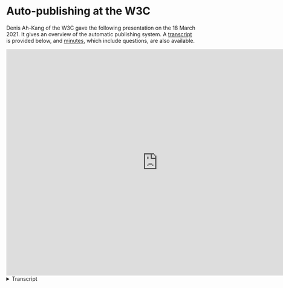 # Auto-publishing at the W3C

Denis Ah-Kang of the W3C gave the following presentation on the 18 March 2021. It gives an overview of the automatic publishing system.
A [transcript](#transcript) is provided below, and [minutes](https://www.w3.org/2021/03/18-pub-minutes.html), which include questions, are also available.

<iframe
width="800"
height="600"
src="https://app.streamfizz.live/embed/ckmey0o1v288317ilkz7yt3qoy5"
frameborder="0" allow="accelerometer; autoplay; encrypted-media; picture-in-picture; fullscreen">
</iframe>

<details id="transcript">
<summary>Transcript</summary>
Philippe Le Hegaret (he/him): Go ahead.

Denis Ah-Kang: Okay, thank you so welcome everyone, so we are going to talk about the automatic publishing system today.

So, first let me introduce myself, I am Denis Ah-Kang and I'm the W3C webmaster and I'm also part of the sys-team.

So, can you guys see my screen?

correctly?

yeah?

Philippe Le Hegaret (he/him): Yes, we can.

Denis Ah-Kang: All right, so.

I believe the slides have been shared on IRC.

So first.

What are the goals of the automatic publishing system?

So the main goal of enabling the automatic publication system in your repository is to help maintain /TR up to date.

So /TR should represent what the Web should be and so it's very important that this pagelinks to the specifications that are close to the editors draft.

So slide two.

So, in the past, the only way to publish the document to /TR was to submit a request to the webmaster and expect publication on Tuesdays and Thursdays, not even talking about the publication moratoria happening during TPAC and AC where our publications were not possible.

So, this would create delays, back and forth between the editors and the webmaster to make sure the document was ready on time for the publication.

So, given how heavy the process was, the specifications were not published very often, resulting in /TR being outdated easily.

So to fix that issue we built Echidna, a system to check if the documents meet all the requirements and publish them to /TR without having to wait for the for the feedback from the webmaster or specific day to publish.

So that system basically checks: if all the resources can be downloaded; the document submitted passes pubrules; ff the transition was approved by the director if it's a CR snapshot; And if there are no external resources we cannot ensure availability.

Now the system currently has some limitations and you will not be able to publish a spec from first public working draft all the way to Recommendation just using the automatic publishing system.

So in this graph the parts in red indicate the type of documents Echdina is able to process which basically are Working Drafts, Candidate Recommendations Snapshots and Candidate Recommendation Drafts with a couple of limitations, like documents will be rejected if it's published under a different Working Group than the previous version, Echidna cannot handle document with shortname changes; And you also cannot publish a Working Draft if the previous version was a CR.

So these cases don't happen very often, but these are some of the limitations of Echidna.

So next slide.

So the next slide shows the requirements you need to get started with the automatic publishing system.

The first, you will need your specifications to be on github which would be the case for most if not all groups these days.

Then you will need a record of the consensus in your group to publish with with Echidna.

This is discussed within the Working Group and that you need a record of that consensus.

You will also need a token for each specification.

That can be generated by your team contact or the Chair of the Group and this token should be kept private and not shared, as it will be, as it will be used to authenticate the request to Echdina.

And finally, you will need admin rights to the github repository to add the token as a repository secret.

We will give more details about that step a bit later.

So slide five.

So the case of CR snapshot is a bit different as the publication requires the director's approval and a draft announcement sent to the communication team.

To get the directors approval, the transition request should be raised as an issue in the repository w3c/transitions, so that is linked from the slide.

And the templates for the issues can be found in the readme.

So you can simply click on the link in the readme and you will have a pre-filled issue that you need to complete.

So when Echidna will receive a request to publish a CR snapshot, it will look for an issue with the title of the issue, ending with the specification shortname.

And if it finds one, it will check if the requirements are met by looking at for specific comments from the director and the communication team.

So there are linked two examples at the bottom of the slide, if you want to take a look, You can check these up.

So slide six.

So this slide introduces the preferred and easiest way to configure your repository for automatic TR udpates.

So a couple of months ago Sid Vishnoi - I believe he's on the call right now, yes he's in the call - So he developed a github action to automate the task with respec and bikeshed documents.

So for those who don't know what github actions are, it's basically a simple way to automate workflows - so it can help build test and deploy applications we've just a YAML file.

So what can spec-prod do exactly?

So it can generate snapshots from respec or bikeshed documents; it can detect markup… markup, CSS errors or broken links.

And it can publish the generated snapshots to GitHub pages or to /TR via Echidna.

If the document is a compound document, like, for example, it has images or style sheets or scripts, spec-prod will even download all the resources and publish them automatically.

So the next slides focus more on what you need to do to publish to echidna, but if that you can check spec the spec-prod repository if you have specific needs, for example, to publish to github pages.

So slide seven: so first thing you need to do before even configuring the github action is to add the token generated by the team contact or the chair.

The token should be added to the repository as a repository secret.

This can be done in the settings of your repository where there's a secret settings.

And you can click on the button new repository secret, here.

So then, on the next slide, from there, you can give a name to the token - that name will be used in the github action and copy the token value.

You can see, these are like environment environment variables, but github will encrypt them.

So, if everything goes well, you should see your token listed in the settings, the secret settings.

So you are now - so slide nine - so you're now ready to create the github action workflow, as I mentioned, this is a simple YAML file.

All the github actions are located in the folder .github/workflows of the repository.

So in this example, we created the pr-push.yml file in the github workflows directory.

But it can be anything, the name doesn't matter here.

So I will try to describe the YAML, what it's doing.

So what what we are seeing here is that we want the workflow to run on any request, and on push to the main branch only.

We then list the jobs and the actions to be used in the in the workflow.

The actions are here.

So here we pass parameters to the spec-prod action, which are the token we just configured as a secret.

So the way to use secrets variables is you prefix the variable with “secrets” and the name of the variable.

So as you remember, we named the token W3C_TR_TOKEN but if you choose a different name, you can just update the YAML file.

And we also have the link to the Working Group decision to use Echidna, so this is the URL to the record to the consensus.

So we have this workflow spec-prod will generate the snapshot from the source document, by default, it will look for index.html or index.bs source document.

And validate the document in the pull request.

And if it's a push on the main branch, it will also send the document to Echidna, because we are using these these properties, these parameters.

So slide 10.

How to customize the workflow?

So the slide lists a couple of parameters you can use with spec-prod; like TOOLCHAIN, if you want to specify the… to help spec-prod detect the processor to be used; SOURCE if the main file of your spec is noted index.html or index.bs; VALIDATE_LINKS and VALIDATE_MARKUP are here just to enable or disable the validations, and you can also pass some processor parameter using the the parameter W3C_BUILD_OVERRIDE.

And if you want to get… if you want Echidna to send you the result of the of the request, you can specify your email address with W3C_NOTIFICATIONS_CC.

So more options are described the spec-prod repository.

There's a link to a few options, you can check to get more details.

So slide 11 is an example of the customized workflow with the variables we've just discussed.

So here we specifie the TOOLCHAIN bikeshed, the different SOURCE document, here, foobar.bs.

So i'm missing - the attribute is wrong here, it's W3C_NOTIFICATIONS_CC - that we are sending the results at echdina@example.org; There is the working group decision and we pass other parameters for bikeshed to generation of the snapshot.

As I mentioned, I'm mainly focusing on the automatic update of /TR, but spec-prod can also help publish to GitHub pages, so there are more examples linked from the repository again.

Now, how can you check the result of the request?

Cecause a request to echidna doesn't necessarily mean your document is going to be published on /TR.

So you can check the results in the Actions tab of your repository.

That tab will list all the workflows that are, that were executed, and the results.

Here, you have the PR-push workflow And from here, you can get more details on the job status, so by clicking here, on the build-validate and deploy job.

So next slide.

So in the screenshot you can see that spec-prod sends a request to echidna via a curl command so I don't know if it's… if it's visible enough.

But basically what the action will do is to generate the curl command, and will send the generated snapshot to… to echidna.

Then spec-prod will check a few times, if echidna is done processing the request.

If the request has been processed, it will return the final result - here we have a success, which means the document was published on /TR.

But if it's still pending, the workflow completes and you will have to look for the report sent to the mailing list public-tr-notifications.

And if you added your email address to the parameter W3C_NOTIFICATIONS_CC, you will also get the report.

So the slide 15 gives an overview of what is done and the different steps of the automatic publication system.

So I mentioned… as I mentioned, the token creation can be done by the Chair or the W3C Team contact.

If there's, if it's a Candidate Recommendation Snapshot, the request should be sent to the repository w3c/transitions.

And then there's the github repository management, which is done by the chair, the staff contact and the editors.

So spec-prod is part of the repository, the action you are configuring in the repository, and that helps generate the snapshot from respec and bikeshed, run the validations which are optional, and send the request to echidna.

In return, echidna will validate the token, make sure that the token used is the right one, make sure the document passes pubrules, check the transition approval, check the external resources, and if everything goes well, publish to /TR.

So that's the overview of the whole system.

Okay, so we just discussed about the github action spec-prod which, so I mentioned, spec-prod was built a few months ago.

So before that, we had more complicated ways to use to send the request to echidna.

I will focus, I'm focusing more on spec-prod, because it's the easiest way to get started with echidna, but if you want to know more about the the old ways to use echidna, you can check the wiki that is linked here.

So if you have any problem, using echidna or spec-prod, or just you're having a hard time setting up your repo, your repository to enable the automatic publishing system, you can try the IRC channel #pub, or you can check the echdina and spec-prod repositories, create issues and we'll try to answer as soon as possible.

And also you can send the emails to webreq@w3.org.

So what's next?

So, in the future, we are, we want to check what the limitations are and how we can remove them.

So some of the limitations are related to the old Process Document, but with the new Process Document 2020, there are things we can we can improve.

We will also look at how we can facilitate the Recommendations revision per Process Document 2020.

And if we add new features, or we make major changes to Echdina, we will announce it to spec-prod before deploying.

So I'm done with the talk, if you have any questions, now is the moment.
</details>
